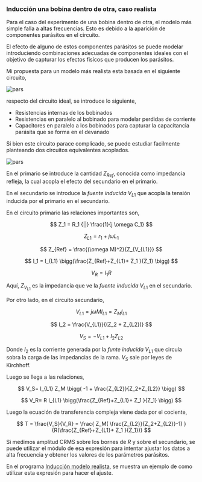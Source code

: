 ### Inducción una bobina dentro de otra, caso realista

Para el caso del experimento de una bobina dentro de otra, el modelo más simple falla a altas frecuencias. Esto es debido a la aparición de componentes parásitos en el circuito.

El efecto de alguno de estos componentes parásitos se puede modelar introduciendo combinaciones adecuadas de componentes ideales con el objetivo de capturar los efectos fisícos que producen los parásitos.

Mi propuesta para un modelo más realista esta basada en el siguiente circuito,

![pars](images/parasitos.jpg)

respecto del circuito ideal, se introduce lo siguiente,

- Resistencias internas de los bobinados
- Resistencias en paralelo al bobinado para modelar perdidas de corriente
- Capacitores en paralelo a los bobinados para capturar la capacitancia parásita que se forma en el devanado


Si bien este circuito parace complicado, se puede estudiar facilmente planteando dos circuitos equivalentes acoplados.

![pars](images/parasitos_2.jpg)

En el primario se introduce la cantidad $Z_{Ref}$, conocida como impedancia refleja, la cual acopla el efecto del secundario en el primario. 

En el secundario se introduce la *fuente inducida* $V_{L1}$ que acopla la tensión inducida por el primario en el secundario.

En el circuito primario las relaciones importantes son,

$$
Z_1 = R_1 {||} \frac{1}{j \omega C_1}
$$

$$
Z_{L1} = r_1 + j \omega L_1
$$

$$
Z_{Ref} = \frac{(\omega M)^2}{Z_{V_{L1}}}
$$


$$
I_1 = I_{L1} \bigg(\frac{Z_{Ref}+Z_{L1}+ Z_1 }{Z_1} \bigg)
$$

$$
V_R = I_1 R
$$


Aquí, $Z_{V_{L1}}$ es la impedancia que ve la *fuente inducida* $V_{L1}$ en el secundario.


Por otro lado, en el circuito secundario,


$$
V_{L1} = j \omega M I_{L1} = Z_M I_{L1}
$$

$$
I_2 = \frac{V_{L1}}{(Z_2 + Z_{L2})}
$$

$$
V_S = -V_{L1} + I_2 Z_{L2}
$$

Donde $I_2$ es la corriente generada por la *funte inducida* $V_{L1}$ que circula sobra la carga de las impedancias de la rama. $V_S$ sale por leyes de Kirchhoff.

Luego se llega a las relaciones,

$$
V_S= I_{L1} Z_M \bigg( -1  + \frac{Z_{L2}}{Z_2+Z_{L2}} \bigg)
$$ 

$$
V_R= R I_{L1} \bigg(\frac{Z_{Ref}+Z_{L1}+ Z_1 }{Z_1} \bigg)
$$

Luego la ecuación de transferencia compleja viene dada por el cociente,


$$
T = \frac{V_S}{V_R} = 
\frac{ Z_M( \frac{Z_{L2}}{Z_2+Z_{L2}}-1) }
{R(\frac{Z_{Ref}+Z_{L1}+ Z_1 }{Z_1})}
$$

Si medimos amplitud CRMS sobre los bornes de $R$ y sobre el secundario, se puede utilizar el módulo de esa expresión para intentar ajustar los datos a alta frecuencia y obtener los valores de los parámetros parásitos.

En el programa [Inducción modelo realista](../../Programas/Analisis_induccion/Induccion_Modelo_Realista.ipynb), se muestra un ejemplo de como utilizar esta expresión para hacer el ajuste.